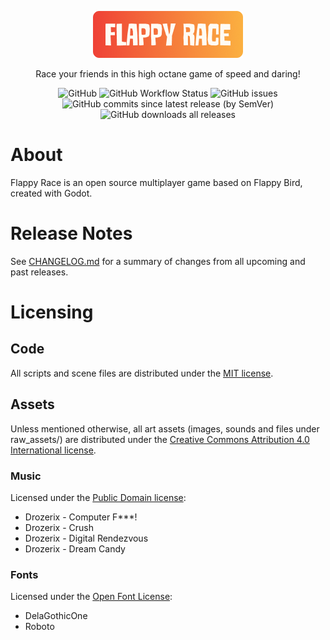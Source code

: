 <p align="center">
    <img src="./client/world/background/flappy_race_logo.png" height="75">
</p>

<p align="center">
    Race your friends in this high octane game of speed and daring!
</p>

<p align="center">
    <img alt="GitHub" src="https://img.shields.io/github/license/Jibbajabbafic/Flappy-Race">
    <img alt="GitHub Workflow Status" src="https://img.shields.io/github/workflow/status/Jibbajabbafic/Flappy-Race/Build%20Game">
    <img alt="GitHub issues" src="https://img.shields.io/github/issues/Jibbajabbafic/Flappy-Race">
    <img alt="GitHub commits since latest release (by SemVer)" src="https://img.shields.io/github/commits-since/Jibbajabbafic/Flappy-Race/latest">
    <img alt="GitHub downloads all releases" src="https://img.shields.io/github/downloads/Jibbajabbafic/Flappy-Race/total">
</p>

# About
Flappy Race is an open source multiplayer game based on Flappy Bird, created with Godot.


# Release Notes
See [CHANGELOG.md](CHANGELOG.md) for a summary of changes from all upcoming and past releases.

# Licensing
## Code
All scripts and scene files are distributed under the [MIT license](LICENSE).

## Assets
Unless mentioned otherwise, all art assets (images, sounds and files under raw_assets/) are distributed under the [Creative Commons Attribution 4.0 International license](http://creativecommons.org/licenses/by/4.0/).

### Music
Licensed under the [Public Domain license](https://creativecommons.org/licenses/publicdomain/):
- Drozerix - Computer F***!
- Drozerix - Crush
- Drozerix - Digital Rendezvous
- Drozerix - Dream Candy

### Fonts
Licensed under the [Open Font License](https://scripts.sil.org/cms/scripts/page.php?site_id=nrsi&id=OFL):
- DelaGothicOne
- Roboto